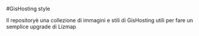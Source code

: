 #GisHosting style

Il repositoryè una collezione di immagini e stili di GisHosting utili per fare un semplice upgrade di Lizmap 


